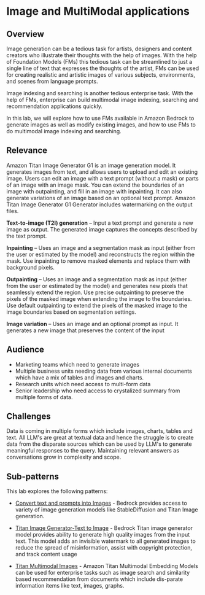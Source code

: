 # Image and MultiModal applications
## Overview
Image generation can be a tedious task for artists, designers and content creators who illustrate their thoughts with the help of images. With the help of Foundation Models (FMs) this tedious task can be streamlined to just a single line of text that expresses the thoughts of the artist, FMs can be used for creating realistic and artistic images of various subjects, environments, and scenes from language prompts.

Image indexing and searching is another tedious enterprise task. With the help of FMs, enterprise can build multimodal image indexing, searching and recommendation applications quickly.

In this lab, we will explore how to use FMs available in Amazon Bedrock to generate images as well as modify existing images, and how to use FMs to do multimodal image indexing and searching.

## Relevance
Amazon Titan Image Generator G1 is an image generation model. It generates images from text, and allows users to upload and edit an existing image. Users can edit an image with a text prompt (without a mask) or parts of an image with an image mask. You can extend the boundaries of an image with outpainting, and fill in an image with inpainting. It can also generate variations of an image based on an optional text prompt. Amazon Titan Image Generator G1 Generator includes watermarking on the output files.

<b>Text-to-image (T2I) generation</b> – Input a text prompt and generate a new image as output. The generated image captures the concepts described by the text prompt.

<b>Inpainting</b> – Uses an image and a segmentation mask as input (either from the user or estimated by the model) and reconstructs the region within the mask. Use inpainting to remove masked elements and replace them with background pixels.

<b>Outpainting</b> – Uses an image and a segmentation mask as input (either from the user or estimated by the model) and generates new pixels that seamlessly extend the region. Use precise outpainting to preserve the pixels of the masked image when extending the image to the boundaries. Use default outpainting to extend the pixels of the masked image to the image boundaries based on segmentation settings.

<b>Image variation</b> – Uses an image and an optional prompt as input. It generates a new image that preserves the content of the input

## Audience
- Marketing teams which need to generate images
- Multiple business units needing data from various internal documents which have a mix of tables and images and charts.
- Research units which need access to multi-form data
- Senior leadership who need access to crystalized summary from multiple forms of data.

## Challenges
Data is coming in multiple forms which include images, charts, tables and text. All LLM's are great at textual data and hence the struggle is to create data from the disparate sources which can be used by LLM's to generate meaningful responses to the query. Maintaining relevant answers as conversations grow in complexity and scope.

## Sub-patterns
This lab explores the following patterns:

- [Convert text and prompts into Images](src/04_Image_and_Multimodal/bedrock-stable-diffusionXL.ipynb)  - Bedrock provides access to variety of image generation models like StableDiffusion and Titan Image generation.

- [Titan Image Generator-Text to Image](src/04_Image_and_Multimodal/bedrock-titan-image-generator.ipynb)  - Bedrock Titan image generator model provides ability to generate high quality images from the input text. This model adds an invisible watermark to all generated images to reduce the spread of misinformation, assist with copyright protection, and track content usage

- [Titan Multimodal Images](src/04_Image_and_Multimodal/bedrock-titan-multimodal-embeddings.ipynb)  - Amazon Titan Multimodal Embedding Models can be used for enterprise tasks such as image search and similarity based recommendation from documents which include dis-parate information items like text, images, graphs.



